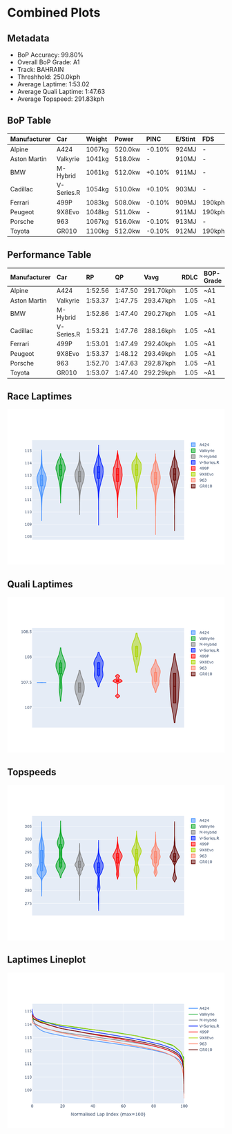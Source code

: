 # Combined Plots

## Metadata

- BoP Accuracy: 99.80%
- Overall BoP Grade: A1
- Track: BAHRAIN
- Threshhold: 250.0kph
- Average Laptime: 1:53.02
- Average Quali Laptime: 1:47.63
- Average Topspeed: 291.83kph

## BoP Table
| Manufacturer   | Car        | Weight   | Power   | PINC   | E/Stint   | FDS    | RDP    | QDP    | TDP    |
|:---------------|:-----------|:---------|:--------|:-------|:----------|:-------|:-------|:-------|:-------|
| Alpine         | A424       | 1067kg   | 520.0kw | -0.10% | 924MJ     | -      | 51.64% | 59.31% | 26.80% |
| Aston Martin   | Valkyrie   | 1041kg   | 518.0kw | -      | 910MJ     | -      | 53.50% | 53.33% | 21.51% |
| BMW            | M-Hybrid   | 1061kg   | 512.0kw | +0.10% | 911MJ     | -      | 52.89% | 56.22% | 33.41% |
| Cadillac       | V-Series.R | 1054kg   | 510.0kw | +0.10% | 903MJ     | -      | 48.63% | 60.80% | 19.01% |
| Ferrari        | 499P       | 1083kg   | 508.0kw | -0.10% | 909MJ     | 190kph | 51.38% | 44.98% | 9.83%  |
| Peugeot        | 9X8Evo     | 1048kg   | 511.0kw | -      | 911MJ     | 190kph | 48.87% | 52.78% | 15.41% |
| Porsche        | 963        | 1067kg   | 516.0kw | -0.10% | 913MJ     | -      | 50.70% | 44.30% | 29.51% |
| Toyota         | GR010      | 1100kg   | 512.0kw | -0.10% | 912MJ     | 190kph | 51.09% | 52.71% | 11.46% |

## Performance Table
| Manufacturer   | Car        | RP      | QP      | Vavg      |   RDLC | BOP-Grade   | Match   |
|:---------------|:-----------|:--------|:--------|:----------|-------:|:------------|:--------|
| Alpine         | A424       | 1:52.56 | 1:47.50 | 291.70kph |   1.05 | ~A1         | 99.94%  |
| Aston Martin   | Valkyrie   | 1:53.37 | 1:47.75 | 293.47kph |   1.05 | ~A1         | 100.00% |
| BMW            | M-Hybrid   | 1:52.86 | 1:47.40 | 290.27kph |   1.05 | ~A1         | 100.00% |
| Cadillac       | V-Series.R | 1:53.21 | 1:47.76 | 288.16kph |   1.05 | ~A1         | 99.24%  |
| Ferrari        | 499P       | 1:53.01 | 1:47.49 | 292.40kph |   1.05 | ~A1         | 99.59%  |
| Peugeot        | 9X8Evo     | 1:53.37 | 1:48.12 | 293.49kph |   1.05 | ~A1         | 100.00% |
| Porsche        | 963        | 1:52.70 | 1:47.63 | 292.87kph |   1.05 | ~A1         | 99.84%  |
| Toyota         | GR010      | 1:53.07 | 1:47.40 | 292.29kph |   1.05 | ~A1         | 99.76%  |

## Race Laptimes
![Race Laptimes](images/race_violin.png)

## Quali Laptimes
![Quali Laptimes](images/quali_violin.png)

## Topspeeds
![Topspeeds](images/topspeed_violin.png)

## Laptimes Lineplot
![Laptimes Lineplot](images/laptime_line.png)

